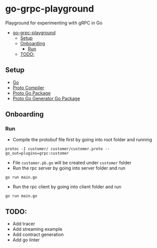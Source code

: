 # go-grpc-playground
Playground for experimenting with gRPC in Go

* [go-grpc-playground](#go-grpc-playground)
	* [Setup](#setup)
	* [Onboarding](#onboarding)
		* [Run](#run)
	* [TODO:](#todo)

## Setup
* [Go](https://golang.org/)
* [Proto Compiler](https://developers.google.com/protocol-buffers/docs/downloads)
* [Proto Go Package](https://github.com/golang/protobuf/proto)
* [Proto Go Generator Go Package](https://github.com/golang/protobuf/protoc-gen-go)

## Onboarding

### Run
* Compile the protobuf file first by going into root folder and running
```
protoc -I customer/ customer/customer.proto --go_out=plugins=grpc:customer
```
* File `customer.pb.go` will be created under `customer` folder
* Run the rpc server by going into server folder and run
```
go run main.go
```
* Run the rpc client by going into client folder and run
```
go run main.go
```

## TODO:
* Add tracer
* Add streaming example
* Add contract generation
* Add go linter
